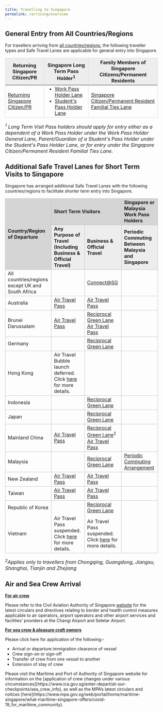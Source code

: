 ```yaml
---
title: Travelling to Singapore 
permalink: /arriving/overview
---
```


## General Entry from All Countries/Regions
For travellers arriving from <u>all countries/regions</u>, the following traveller types and Safe Travel Lanes are applicable for general entry into Singapore. 

<table>
<thead>
  <tr>
    <!--<th style="border-left:1px solid #D8D8D8;border-right:1px solid #D8D8D8;border-top:1px solid #D8D8D8; background-color:#EDEDED">Country/Region of Departure</th>-->
    <th style="border-left:1px solid #D8D8D8; border-right:1px solid #D8D8D8;border-top:1px solid #D8D8D8; background-color:#EDEDED">Returning Singapore Citizen/PR</th>
    <th style="border-right:1px solid #D8D8D8;border-top:1px solid #D8D8D8; background-color:#EDEDED">Singapore Long Term Pass Holder<sup>1</sup></th>
    <th style="border-right:1px solid #D8D8D8;border-top:1px solid #D8D8D8; background-color:#EDEDED">Family Members of Singapore Citizens/Permanent Residents</th>
  </tr>
</thead>
<tbody>
  <tr>
    <!--<td style="border-left:1px solid #D8D8D8; border-right:1px solid #D8D8D8; border-bottom:1px solid #D8D8D8;"><b>All countries/regions</b></td>-->
    <td style="border-left:1px solid #D8D8D8; border-right:1px solid #D8D8D8;border-bottom:1px solid #D8D8D8;"><a href="/sc-pr/requirements-and-process">Returning Singapore Citizen/PR</a></td>
      <td style="border-right:1px solid #D8D8D8;border-bottom:1px solid #D8D8D8;"><ol style="margin-top:0px; margin-bottom:0px;">
<li style="font-size:1rem; list-style-type:disc; margin-top:0px; margin-bottom:0px;"><a href="/wphl/overview">Work Pass Holder Lane</a> </li>
<li style="font-size:1rem; list-style-type:disc; margin-top:0px; margin-bottom:0px;"><a href="/stpl/requirements-and-process">Student's Pass Holder Lane</a></li>
  </ol></td>
   <!--  <td ><a href="/wphl/overview">Work Pass Holder Lane</a><br/><br/><a href="/stpl/overview">Student's Pass Holder Lane</a></td>-->
   <td style="border-right:1px solid #D8D8D8;border-bottom:1px solid #D8D8D8;"><a href="/scpr-familial-ties-lane/requirements-and-process">Singapore Citizen/Permanent Resident Familial Ties Lane</a></td>
  </tr>
 </tbody>
 </table>

<font size="3"> <i>
<sup>1</sup> Long Term Visit Pass holders should apply for entry either as a dependent of a Work Pass Holder under the Work Pass Holder General Lane, Parent/Guardian of a Student's Pass Holder under the Student's Pass Holder Lane, or for entry under the Singapore Citizen/Permanent Resident Familial Ties Lane.
 </i></font>

## Additional Safe Travel Lanes for Short Term Visits to Singapore

Singapore has arranged additional Safe Travel Lanes with the following countries/regions to facilitate shorter term entry into Singapore.


<table>
 <tr>
  <td rowspan="2" style="border-left:1px solid #bdbdbd;border-right:1px solid #bdbdbd;border-top:1px solid#bdbdbd; background-color:#d5d5d5"><b>Country/Region of Departure</b></td>
  <td colspan="2" style="border-left:1px solid #bdbdbd;border-right:1px solid #bdbdbd;border-top:1px solid #bdbdbd; background-color:#d5d5d5"><b>Short Term Visitors</b></td>
  <td style="border-left:1px solid #bdbdbd;border-right:1px solid #bdbdbd;border-top:1px solid #bdbdbd; background-color:#d5d5d5"><b>Singapore or Malaysia Work Pass Holders</b></td>
 </tr>
 <tr>
  <td style="border-right:1px solid #bdbdbd;border-top:1px solid #bdbdbd; background-color:#EDEDED"><b>Any Purpose of Travel (Including Business & Official Travel) </b></td>
  <td style="border-right:1px solid #bdbdbd;border-top:1px solid #bdbdbd; background-color:#EDEDED"><b>Business & Official Travel</b></td>
  <td style="border-right:1px solid #bdbdbd;border-top:1px solid #bdbdbd; background-color:#EDEDED"><b>Periodic Commuting Between Malaysia and Singapore</b></td>
 </tr>
  <tr>
  <td style="border-left:1px solid #bdbdbd;border-right:1px solid #bdbdbd;border-top:1px solid #bdbdbd;">All countries/regions except UK and South Africa</td>
  <td style="border-right:1px solid #bdbdbd;border-top:1px solid #bdbdbd">&nbsp;</td>
  <td style="border-right:1px solid #bdbdbd;border-top:1px solid #bdbdbd;"><a href="https://safetravel.ica.gov.sg/connectsg/overview">Connect@SG</a></td>
  <td style="border-right:1px solid #bdbdbd;border-top:1px solid #bdbdbd;">&nbsp;</td>
 </tr>
 <tr>
  <td style="border-left:1px solid #bdbdbd;border-right:1px solid #bdbdbd;border-top:1px solid #bdbdbd;">Australia</td>
  <td style="border-right:1px solid #bdbdbd;border-top:1px solid #bdbdbd;"><a href="/atp/requirements-and-process">Air Travel Pass</a></td>
  <td style="border-right:1px solid #bdbdbd;border-top:1px solid #bdbdbd;"><a href="/atp/requirements-and-process">Air Travel Pass</a></td>
  <td style="border-right:1px solid #bdbdbd;border-top:1px solid #bdbdbd;">&nbsp;</td>
 </tr>
  <tr>
  <td style="border-left:1px solid #bdbdbd;border-right:1px solid #bdbdbd;border-top:1px solid #bdbdbd;">Brunei Darussalam</td>
  <td style="border-right:1px solid #bdbdbd;border-top:1px solid #bdbdbd;"><a href="/atp/requirements-and-process">Air Travel Pass</a></td>
  <td style="border-right:1px solid #bdbdbd;border-top:1px solid #bdbdbd;"><a href="/rgl/requirements-and-process">Reciprocal Green Lane</a><br/><a href="/atp/requirements-and-process">Air Travel Pass</a></td>
  <td style="border-right:1px solid #bdbdbd;border-top:1px solid #bdbdbd;">&nbsp;</td>
 </tr>
  <tr>
  <td style="border-left:1px solid #bdbdbd;border-right:1px solid #bdbdbd;border-top:1px solid #bdbdbd;">Germany</td>
  <td style="border-right:1px solid #bdbdbd;border-top:1px solid #bdbdbd;">&nbsp;</td>
  <td style="border-right:1px solid #bdbdbd;border-top:1px solid #bdbdbd;"><a href="/rgl/requirements-and-process">Reciprocal Green Lane</a></td>
  <td style="border-right:1px solid #bdbdbd;border-top:1px solid #bdbdbd;">&nbsp;</td>
 </tr>
  <tr>
  <td style="border-left:1px solid #bdbdbd;border-right:1px solid #bdbdbd;border-top:1px solid #bdbdbd;">Hong Kong</td>
    <td style="border-right:1px solid #bdbdbd;border-top:1px solid #bdbdbd;">Air Travel Bubble launch deferred. Click <a href="/hongkong/atp/notice">here</a> for more details.</td>
  <td style="border-right:1px solid #bdbdbd;border-top:1px solid #bdbdbd;">&nbsp;</td>
  <td style="border-right:1px solid #bdbdbd;border-top:1px solid #bdbdbd;">&nbsp;</td>
 </tr>
  <tr>
  <td style="border-left:1px solid #bdbdbd;border-right:1px solid #bdbdbd;border-top:1px solid #bdbdbd;">Indonesia</td>
  <td style="border-right:1px solid #bdbdbd;border-top:1px solid #bdbdbd;">&nbsp;</td>
  <td style="border-right:1px solid #bdbdbd;border-top:1px solid #bdbdbd;"><a href="/indonesia/rgl/requirements-and-process">Reciprocal Green Lane</a></td>
  <td style="border-right:1px solid #bdbdbd;border-top:1px solid #bdbdbd;">&nbsp;</td>
 </tr>
 <tr>
  <td style="border-left:1px solid #bdbdbd;border-right:1px solid #bdbdbd;border-top:1px solid #bdbdbd;">Japan</td>
  <td style="border-right:1px solid #bdbdbd;border-top:1px solid #bdbdbd;">&nbsp;</td>
  <td style="border-right:1px solid #bdbdbd;border-top:1px solid #bdbdbd;"><a href="/rgl/requirements-and-process">Reciprocal Green Lane</a></td>
  <td style="border-right:1px solid #bdbdbd;border-top:1px solid #bdbdbd;">&nbsp;</td>
 </tr>
   <tr>
  <td style="border-left:1px solid #bdbdbd;border-right:1px solid #bdbdbd;border-top:1px solid #bdbdbd;">Mainland China</td>
  <td style="border-right:1px solid #bdbdbd;border-top:1px solid #bdbdbd;"><a href="/atp/requirements-and-process">Air Travel Pass</a></td>
  <td style="border-right:1px solid #bdbdbd;border-top:1px solid #bdbdbd;"><a href="/rgl/requirements-and-process">Reciprocal Green Lane</a><sup>2</sup><br/><a href="/atp/requirements-and-process">Air Travel Pass</a></td>
  <td style="border-right:1px solid #bdbdbd;border-top:1px solid #bdbdbd;">&nbsp;</td>
 </tr>
 <tr>
  <td style="border-left:1px solid #bdbdbd;border-right:1px solid #bdbdbd;border-top:1px solid #bdbdbd;">Malaysia</td>
  <td style="border-right:1px solid #bdbdbd;border-top:1px solid #bdbdbd;">&nbsp;</td>
  <td style="border-right:1px solid #bdbdbd;border-top:1px solid #bdbdbd;"><a href="/rgl/requirements-and-process">Reciprocal Green Lane</a></td>
  <td style="border-right:1px solid #bdbdbd;border-top:1px solid #bdbdbd;"><a href="/pca/overview">Periodic Commuting Arrangement</a></td>
 </tr>
 <tr>
  <td style="border-left:1px solid #bdbdbd;border-right:1px solid #bdbdbd;border-top:1px solid #bdbdbd;">New Zealand</td>
  <td style="border-right:1px solid #bdbdbd;border-top:1px solid #bdbdbd;"><a href="/atp/requirements-and-process">Air Travel Pass</a></td>
  <td style="border-right:1px solid #bdbdbd;border-top:1px solid #bdbdbd;"><a href="/atp/requirements-and-process">Air Travel Pass</a></td>
  <td style="border-right:1px solid #bdbdbd;border-top:1px solid #bdbdbd;">&nbsp;</td>
 </tr>
  <tr>
  <td style="border-left:1px solid #bdbdbd;border-right:1px solid #bdbdbd;border-top:1px solid #bdbdbd;">Taiwan</td>
  <td style="border-right:1px solid #bdbdbd;border-top:1px solid #bdbdbd;"><a href="/atp/requirements-and-process">Air Travel Pass</a></td>
  <td style="border-right:1px solid #bdbdbd;border-top:1px solid #bdbdbd;"><a href="/atp/requirements-and-process">Air Travel Pass</a></td>
  <td style="border-right:1px solid #bdbdbd;border-top:1px solid #bdbdbd;">&nbsp;</td>
 </tr>
  <tr>
  <td style="border-left:1px solid #bdbdbd;border-right:1px solid #bdbdbd;border-top:1px solid #bdbdbd;">Republic of Korea</td>
  <td style="border-right:1px solid #bdbdbd;border-top:1px solid #bdbdbd;">&nbsp;</td>
  <td style="border-right:1px solid #bdbdbd;border-top:1px solid #bdbdbd;"><a href="/rgl/requirements-and-process">Reciprocal Green Lane</a></td>
  <td style="border-right:1px solid #bdbdbd;border-top:1px solid #bdbdbd;">&nbsp;</td>
 </tr>
 <tr>
  <td style="border-left:1px solid #bdbdbd;border-right:1px solid #bdbdbd;border-bottom:1px solid #bdbdbd;">Vietnam</td>
  <td style="border-right:1px solid #bdbdbd;border-bottom:1px solid #bdbdbd;">Air Travel Pass suspended. Click <a href="/vietnam/atp/notice">here</a> for more details.</td>
  <td style="border-right:1px solid #bdbdbd;border-bottom:1px solid #bdbdbd;">Air Travel Pass suspended. Click <a href="/vietnam/atp/notice">here</a> for more details.</td>
  <td style="border-right:1px solid #bdbdbd;border-bottom:1px solid #bdbdbd;">&nbsp;</td>
 </tr>
</table>

<font size="3"> <i><sup>2</sup>Applies only to travellers from Chongqing, Guangdong, Jiangsu, Shanghai, Tianjin and Zhejiang
</i></font>

<!--
|Country/Place of Departure | Any Purpose of Travel | Business & Official Travel | Periodic Commuting for Singapore or Malaysia Work Pass Holders|
|-------------|-------------------|-------------------|-------------|
|Australia| [Air Travel Pass](australia/atp/requirements-and-process) |  |  | 
|Brunei Darussalam| [Air Travel Pass](/brunei/atp/requirements-and-process) | [Reciprocal Green Lane](/rgl/overview)|  | 
|Mainland China | [Air Travel Pass](/china/atp/requirements-and-process) | [Reciprocal Green Lane](/rgl/overview)<sup>2</sup>|  |
|Germany|  | [Reciprocal Green Lane](/rgl/overview)| |
|Indonesia| | [Reciprocal Green Lane](/rgl/overview)| |
|Japan|  | [Reciprocal Green Lane](/rgl/overview)| |
|Malaysia|  | [Reciprocal Green Lane](/rgl/overview)|[Periodic Commuting Arrangement](/pca/overview)|
|New Zealand| [Air Travel Pass](newzealand/atp/requirements-and-process) |  | |
|Republic of Korea|  | [Reciprocal Green Lane](/rgl/overview)|  | 
|Vietnam| [Air Travel Pass](/vietnam/atp/requirements-and-process) |  |  |-->
## Air and Sea Crew Arrival

<b><u>For air crew</u></b>

Please refer to the Civil Aviation Authority of Singapore [website](https://www.caas.gov.sg/legislation-regulations/covid-19-publications) for the latest circulars and directives relating to border and health control measures applicable to air operators, airport operators and other airport services and facilities’ providers at the Changi Airport and Seletar Airport.

<b><u>For sea crew & pleasure craft owners</u></b>

Please click here for application of the following:-
<ul>
  <li style="list-style-type:disc; margin-top:0px; margin-bottom:0px;">Arrival or departure immigration clearance of vessel</li>
<li style="list-style-type:disc; margin-top:0px; margin-bottom:0px;">Crew sign-on or sign-off</li>
<li style="list-style-type:disc; margin-top:0px; margin-bottom:0px;">Transfer of crew from one vessel to another</li>
<li style="list-style-type:disc; margin-top:0px; margin-bottom:0px;">Extension of stay of crew</li>
</ul>
Please visit the Maritime and Port of Authority of Singapore website for information on the [application of crew changes under various circumstances](https://www.ica.gov.sg/enter-depart/at-our-checkpoints/sea_crew_info), as well as the MPA’s latest circulars and notices [here](https://www.mpa.gov.sg/web/portal/home/maritime-singapore/what-maritime-singapore-offers/covid-19_for_maritime_community).

